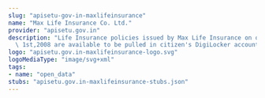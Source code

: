 ```yaml
---
slug: "apisetu-gov-in-maxlifeinsurance"
name: "Max Life Insurance Co. Ltd."
provider: "apisetu.gov.in"
description: "Life Insurance policies issued by Max Life Insurance on or after April\
  \ 1st,2008 are available to be pulled in citizen's DigiLocker account."
logo: "apisetu.gov.in-maxlifeinsurance-logo.svg"
logoMediaType: "image/svg+xml"
tags:
- name: "open_data"
stubs: "apisetu.gov.in-maxlifeinsurance-stubs.json"
---
```

